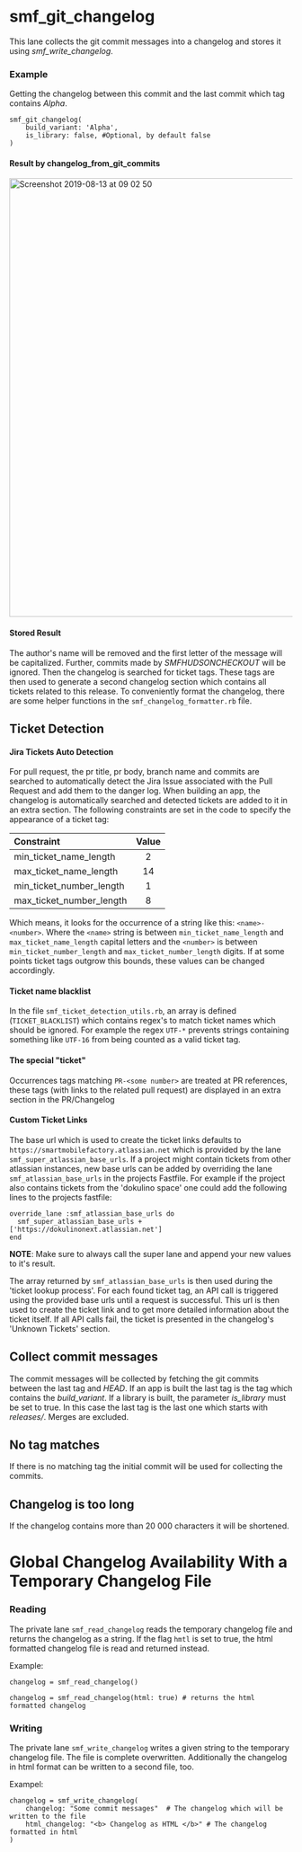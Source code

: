 # smf_git_changelog

This lane collects the git commit messages into a changelog and stores it using *smf_write_changelog*.

### Example
Getting the changelog between this commit and the last commit which tag contains *Alpha*.
```
smf_git_changelog(
    build_variant: 'Alpha',
    is_library: false, #Optional, by default false
)
```

#### Result by changelog_from_git_commits
<img width="781" alt="Screenshot 2019-08-13 at 09 02 50" src="https://user-images.githubusercontent.com/40039883/62922458-b11c7400-bdab-11e9-8835-7310b8fc08bc.png">

#### Stored Result
The author's name will be removed and the first letter of the message will be capitalized.
Further, commits made by *SMFHUDSONCHECKOUT* will be ignored.
Then the changelog is searched for ticket tags. These tags are then used to generate a second changelog section which contains all tickets related to this release.
To conveniently format the changelog, there are some helper functions in the `smf_changelog_formatter.rb` file.
## Ticket Detection

#### Jira Tickets Auto Detection

For pull request, the pr title, pr body, branch name and commits are searched to automatically detect the Jira Issue associated with the Pull Request and add them to the danger log. When building an app, the changelog is automatically searched and detected tickets are added to it in an extra section.  The following constraints are set in the code to specify the appearance of a ticket tag:
 
| Constraint | Value |
|:--|:--:|
| min\_ticket\_name\_length | 2 |
| max\_ticket\_name\_length | 14 |
| min\_ticket\_number\_length | 1 |
| max\_ticket\_number\_length | 8 |
 
Which means, it looks for the occurrence of a string like this: `<name>-<number>`. Where the `<name>` string is between `min_ticket_name_length` and `max_ticket_name_length` capital letters and the `<number>` is between `min_ticket_number_length` and `max_ticket_number_length` digits. If at some points ticket tags outgrow this bounds, these values can be changed accordingly.

#### Ticket name blacklist
In the file `smf_ticket_detection_utils.rb`, an array is defined (`TICKET_BLACKLIST`) which contains regex's to match ticket names which should be ignored. For example the regex `UTF-*` prevents strings containing something like `UTF-16` from being counted as a valid ticket tag.

#### The special "ticket"
Occurrences tags matching `PR-<some number>` are treated at PR references, these tags (with links to the related pull request) are displayed in an extra section in the PR/Changelog 
#### Custom Ticket Links
The base url which is used to create the ticket links defaults to `https://smartmobilefactory.atlassian.net` which is provided by the lane `smf_super_atlassian_base_urls`. If a project might contain tickets from other atlassian instances, new base urls can be added by overriding the lane `smf_atlassian_base_urls` in the projects Fastfile. For example if the project also contains tickets from the 'dokulino space' one could add the following lines to the projects fastfile:
```
override_lane :smf_atlassian_base_urls do
  smf_super_atlassian_base_urls + ['https://dokulinonext.atlassian.net']
end
```
**NOTE**: Make sure to always call the super lane and append your new values to it's result.

The array returned by `smf_atlassian_base_urls` is then used during the 'ticket lookup process'. For each found ticket tag, an API call is triggered using the provided base urls until a request is successful. This url is then used to create the ticket link and to get more detailed information about the ticket itself. If all API calls fail, the ticket is presented in the changelog's 'Unknown Tickets' section.

## Collect commit messages
The commit messages will be collected by fetching the git commits between the last tag and *HEAD*. If an app is built the last tag is the tag which contains the *build_variant*. If a library is built, the parameter *is_library* must be set to true. In this case the last tag is the last one which starts with *releases/*. Merges are excluded.

## No tag matches
If there is no matching tag the initial commit will be used for collecting the commits.

## Changelog is too long
If the changelog contains more than 20 000 characters it will be shortened.


# Global Changelog Availability With a Temporary Changelog File
### Reading
The private lane `smf_read_changelog` reads the temporary changelog file and returns the changelog as a string.
If the flag `hmtl` is set to true,  the html formatted changelog file is read and returned instead.

Example: 

```
changelog = smf_read_changelog()
```

```
changelog = smf_read_changelog(html: true) # returns the html formatted changelog
```

### Writing
The private lane `smf_write_changelog` writes a given string to the temporary changelog file. The file is complete overwritten. Additionally the changelog in html format can be written to a second file, too.

Exampel:

```
changelog = smf_write_changelog(
    changelog: "Some commit messages"  # The changelog which will be written to the file
    html_changelog: "<b> Changelog as HTML </b>" # The changelog formatted in html
)
```